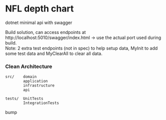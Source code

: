 # NFL depth chart
dotnet minimal api with swagger

Build solution, can access endpoints at http://localhost:5010/swagger/index.html  -> use the actual port used during build.  
Note: 2 extra test endpoints (not in spec) to help setup data, MyInit to add some test data and MyClearAll to clear all data.




### Clean Architecture

```
src/    domain  
        application  
        infrastructure  
        api  

tests/  UnitTests  
        IntegrationTests
```

bump
